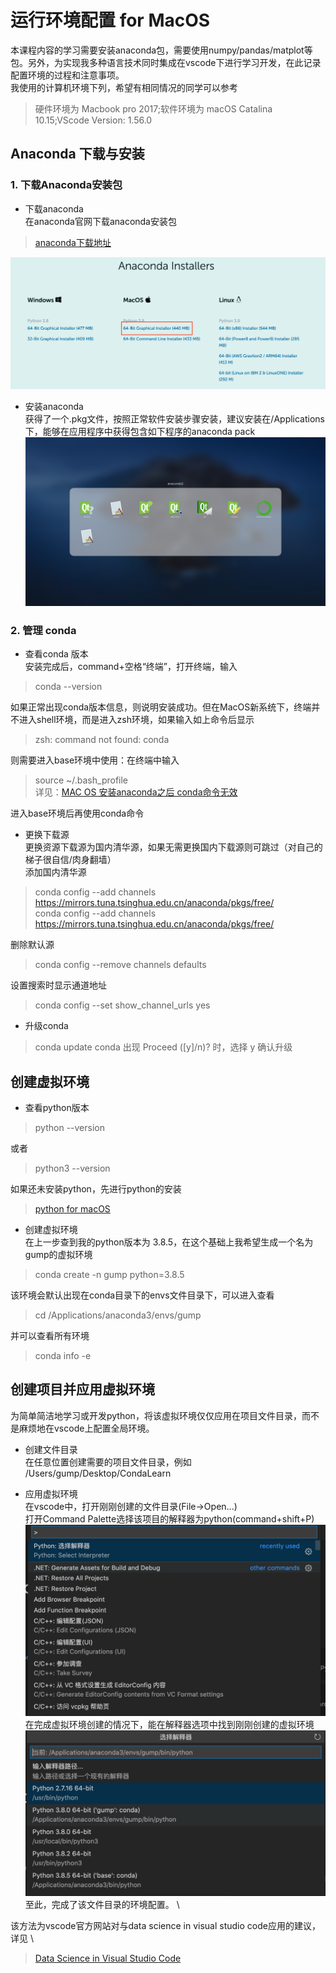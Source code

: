 # 运行环境配置 for MacOS
本课程内容的学习需要安装anaconda包，需要使用numpy/pandas/matplot等包。另外，为实现我多种语言技术同时集成在vscode下进行学习开发，在此记录配置环境的过程和注意事项。\
我使用的计算机环境下列，希望有相同情况的同学可以参考
> 硬件环境为 Macbook pro 2017;软件环境为 macOS Catalina 10.15;VScode Version: 1.56.0

## Anaconda 下载与安装
### 1. 下载Anaconda安装包
* 下载anaconda\
在anaconda官网下载anaconda安装包
> [anaconda下载地址](https://www.anaconda.com/products/individual)

![我选择的版本](/img/anaconda-installers-image.png "installers version")

* 安装anaconda\
获得了一个.pkg文件，按照正常软件安装步骤安装，建议安装在/Applications下，能够在应用程序中获得包含如下程序的anaconda pack\
![anaconda pack](/img/anaconda-pack.png)

### 2. 管理 conda
* 查看conda 版本\
安装完成后，command+空格“终端”，打开终端，输入
> conda --version

如果正常出现conda版本信息，则说明安装成功。但在MacOS新系统下，终端并不进入shell环境，而是进入zsh环境，如果输入如上命令后显示
> zsh: command not found: conda

则需要进入base环境中使用：在终端中输入
> source ~/.bash_profile \
> 详见：[MAC OS 安装anaconda之后 conda命令无效](https://blog.csdn.net/Cece11011/article/details/103820337)

进入base环境后再使用conda命令

* 更换下载源\
更换资源下载源为国内清华源，如果无需更换国内下载源则可跳过（对自己的梯子很自信/肉身翻墙）\
添加国内清华源
> conda config --add channels https://mirrors.tuna.tsinghua.edu.cn/anaconda/pkgs/free/ \
> conda config --add channels https://mirrors.tuna.tsinghua.edu.cn/anaconda/pkgs/free/

删除默认源
> conda config --remove channels defaults

设置搜索时显示通道地址
> conda config --set show_channel_urls yes

* 升级conda
> conda update conda
> 出现 Proceed ([y]/n)? 时，选择 y 确认升级

## 创建虚拟环境
* 查看python版本
> python --version

或者
> python3 --version

如果还未安装python，先进行python的安装
> [python for macOS](https://www.python.org/downloads/mac-osx/)

* 创建虚拟环境\
在上一步查到我的python版本为 3.8.5，在这个基础上我希望生成一个名为gump的虚拟环境
> conda create -n gump python=3.8.5

该环境会默认出现在conda目录下的envs文件目录下，可以进入查看
> cd /Applications/anaconda3/envs/gump

并可以查看所有环境
> conda info -e

## 创建项目并应用虚拟环境
为简单简洁地学习或开发python，将该虚拟环境仅仅应用在项目文件目录，而不是麻烦地在vscode上配置全局环境。

* 创建文件目录 \
在任意位置创建需要的项目文件目录，例如 /Users/gump/Desktop/CondaLearn

* 应用虚拟环境\
在vscode中，打开刚刚创建的文件目录(File->Open...) \
打开Command Palette选择该项目的解释器为python(command+shift+P) \
![选择解释器](/img/interpreter.png)
在完成虚拟环境创建的情况下，能在解释器选项中找到刚刚创建的虚拟环境 \
![python解释器选项](/img/interpreter-options.png)
至此，完成了该文件目录的环境配置。 \

该方法为vscode官方网站对与data science in visual studio code应用的建议，详见 \
> [Data Science in Visual Studio Code](https://code.visualstudio.com/docs/python/data-science-tutorial)
